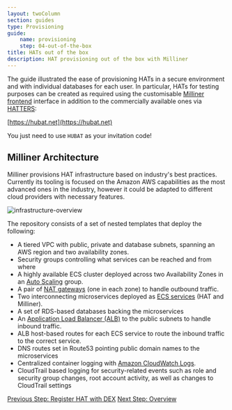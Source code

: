 ```yaml
---
layout: twoColumn
section: guides
type: Provisioning
guide: 
    name: provisioning
    step: 04-out-of-the-box
title: HATs out of the box
description: HAT provisioning out of the box with Milliner
---
```


The guide illustrated the ease of provisioning HATs in a secure environment and with individual databases for each user. In particular, HATs for testing purposes can be created as required using the customisable [Milliner frontend](https://hubat.net) interface in addition to the commercially available ones via [HATTERS](https://hatters.hubofallthings.com):

[https://hubat.net](https://hubat.net)

You just need to use `HUBAT` as your invitation code!

## Milliner Architecture

Milliner provisions HAT infrastructure based on industry's best practices. Currently its tooling is focused on the Amazon AWS capabilities as the most advanced ones in the industry, however it could be adapted to different cloud providers with necessary features.

![infrastructure-overview](/images/milliner-architecture.png)

The repository consists of a set of nested templates that deploy the following:

 - A tiered VPC with public, private and database subnets, spanning an AWS region and two availability zones.
 - Security groups controlling what services can be reached and from where
 - A highly available ECS cluster deployed across two Availability Zones in an [Auto Scaling](https://aws.amazon.com/autoscaling/) group.
 - A pair of [NAT gateways](http://docs.aws.amazon.com/AmazonVPC/latest/UserGuide/vpc-nat-gateway.html) (one in each zone) to handle outbound traffic.
 - Two interconnecting microservices deployed as [ECS services](http://docs.aws.amazon.com/AmazonECS/latest/developerguide/ecs_services.html) (HAT and Milliner).
 - A set of RDS-based databases backing the microservices 
 - An [Application Load Balancer (ALB)](https://aws.amazon.com/elasticloadbalancing/applicationloadbalancer/) to the public subnets to handle inbound traffic.
 - ALB host-based routes for each ECS service to route the inbound traffic to the correct service.
 - DNS routes set in Route53 pointing public domain names to the microservices
 - Centralized container logging with [Amazon CloudWatch Logs](http://docs.aws.amazon.com/AmazonCloudWatch/latest/logs/WhatIsCloudWatchLogs.html).
 - CloudTrail based logging for security-related events such as role and security group changes, root account activity, as well as changes to CloudTrail settings

<nav class="pager-nav">
<a href="03-register-hat.html">Previous Step: Register HAT with DEX</a>
<a href="./">Next Step: Overview</a>
</nav>
